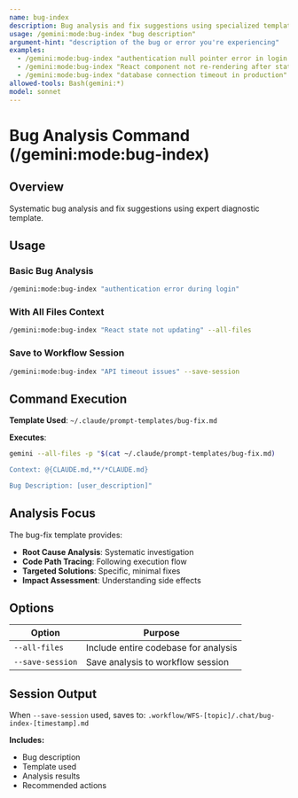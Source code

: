 ```yaml
---
name: bug-index
description: Bug analysis and fix suggestions using specialized template
usage: /gemini:mode:bug-index "bug description"
argument-hint: "description of the bug or error you're experiencing"
examples:
  - /gemini:mode:bug-index "authentication null pointer error in login flow"
  - /gemini:mode:bug-index "React component not re-rendering after state change"
  - /gemini:mode:bug-index "database connection timeout in production"
allowed-tools: Bash(gemini:*)
model: sonnet
---
```


# Bug Analysis Command (/gemini:mode:bug-index)

## Overview
Systematic bug analysis and fix suggestions using expert diagnostic template.

## Usage

### Basic Bug Analysis
```bash
/gemini:mode:bug-index "authentication error during login"
```

### With All Files Context
```bash
/gemini:mode:bug-index "React state not updating" --all-files
```

### Save to Workflow Session
```bash
/gemini:mode:bug-index "API timeout issues" --save-session
```

## Command Execution

**Template Used**: `~/.claude/prompt-templates/bug-fix.md`

**Executes**:
```bash
gemini --all-files -p "$(cat ~/.claude/prompt-templates/bug-fix.md)

Context: @{CLAUDE.md,**/*CLAUDE.md}

Bug Description: [user_description]"
```

## Analysis Focus

The bug-fix template provides:
- **Root Cause Analysis**: Systematic investigation
- **Code Path Tracing**: Following execution flow  
- **Targeted Solutions**: Specific, minimal fixes
- **Impact Assessment**: Understanding side effects

## Options

| Option | Purpose |
|--------|---------|
| `--all-files` | Include entire codebase for analysis |
| `--save-session` | Save analysis to workflow session |

## Session Output

When `--save-session` used, saves to:
`.workflow/WFS-[topic]/.chat/bug-index-[timestamp].md`

**Includes:**
- Bug description
- Template used  
- Analysis results
- Recommended actions